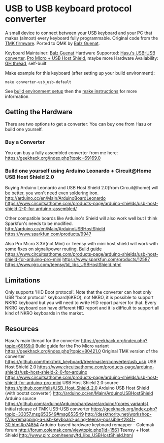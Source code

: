 USB to USB keyboard protocol converter
======================================
A small device to connect between your USB keyboard and your PC that makes (almost) every keyboard fully programmable.
Original code from the [TMK firmware](https://github.com/tmk/tmk_keyboard/tree/master/converter/usb_usb). Ported to QMK by [Balz Guenat](https://github.com/BalzGuenat).

Keyboard Maintainer: [Balz Guenat](https://github.com/BalzGuenat)
Hardware Supported: [Hasu's USB-USB converter](https://geekhack.org/index.php?topic=69169.0), [Pro Micro + USB Host Shield](https://geekhack.org/index.php?topic=80421.0), maybe more
Hardware Availability: [GH thread](https://geekhack.org/index.php?topic=72052.0), self-built

Make example for this keyboard (after setting up your build environment):

    make converter-usb_usb-default

See [build environment setup](https://docs.qmk.fm/build_environment_setup.html) then the [make instructions](https://docs.qmk.fm/make_instructions.html) for more information.

Getting the Hardware
--------------------
There are two options to get a converter: You can buy one from Hasu or build one yourself.

### Buy a Converter
You can buy a fully assembled converter from me here:
https://geekhack.org/index.php?topic=69169.0

### Build one yourself using Arduino Leonardo + Circuit@Home USB Host Shield 2.0
Buying Arduino Leonardo and USB Host Shield 2.0(from Circuit@home) will be better, you won't need even soldering iron.
http://arduino.cc/en/Main/ArduinoBoardLeonardo 
https://www.circuitsathome.com/products-page/arduino-shields/usb-host-shield-2-0-for-arduino-assembled/

Other compatible boards like Arduino's Shield will also work well but I think Sparkfun's needs to be modified.
http://arduino.cc/en/Main/ArduinoUSBHostShield
https://www.sparkfun.com/products/9947

Also Pro Micro 3.3V(not Mini) or Teensy with mini host shield will work with some fixes on signal/power routing.
[Build guide](https://geekhack.org/index.php?topic=80421.0)
https://www.circuitsathome.com/products-page/arduino-shields/usb-host-shield-for-arduino-pro-mini
https://www.sparkfun.com/products/12587
https://www.pjrc.com/teensy/td_libs_USBHostShield.html

Limitations
----------
Only supports 'HID Boot protocol'.
Note that the converter can host only USB "boot protocol" keyboard(6KRO), not NKRO, it is possible to support NKRO keyboard but you will need to write HID report parser for that. Every NKRO keyboard can have different HID report and it is difficult to support all kind of NKRO keyboards in the market.

Resources
--------
Hasu's main thread for the converter
    https://geekhack.org/index.php?topic=69169.0
Build guide for the Pro Micro variant
    https://geekhack.org/index.php?topic=80421.0
Original TMK version of the converter
    https://github.com/tmk/tmk_keyboard/tree/master/converter/usb_usb
USB Host Shield 2.0
    https://www.circuitsathome.com/products-page/arduino-shields/usb-host-shield-2-0-for-arduino
    https://www.circuitsathome.com/products-page/arduino-shields/usb-host-shield-for-arduino-pro-mini
USB Host Shield 2.0 source
    https://github.com/felis/USB_Host_Shield_2.0
Arduino USB Host Shield (with bootst converter)
    http://arduino.cc/en/Main/ArduinoUSBHostShield
Arduino source
    https://github.com/arduino/Arduino/hardware/arduino/{cores,variants}
Initial release of TMK USB-USB converter
    https://geekhack.org/index.php?topic=33057.msg653549#msg653549
    http://deskthority.net/workshop-f7/is-remapping-a-usb-keyboard-using-teensy-possible-t2841-30.html#p74854
Arduino-based hardware keyboard remapper - Colemak forum
    http://forum.colemak.com/viewtopic.php?id=1561
Teensy + Host Shield
    http://www.pjrc.com/teensy/td_libs_USBHostShield.html
